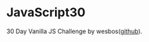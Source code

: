 # JavaScript30

30 Day Vanilla JS Challenge by wesbos([github](https://github.com/wesbos/JavaScript30)).
